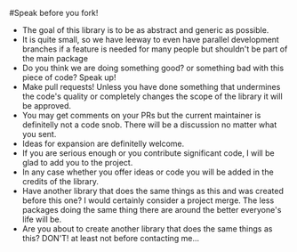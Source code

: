 #Speak before you fork!

* The goal of this library is to be as abstract and generic as possible. 
* It is quite small, so we have leeway to even have parallel development branches if a feature is needed for many people but shouldn't be part of the main package
* Do you think we are doing something good? or something bad with this piece of code? Speak up!
* Make pull requests! Unless you have done something that undermines the code's quality or completely changes the scope of the library it will be approved. 
* You may get comments on your PRs but the current maintainer is definitelly not a code snob. There will be a discussion no matter what you sent. 
* Ideas for expansion are definitelly welcome. 
* If you are serious enough or you contribute significant code, I will be glad to add you to the project. 
* In any case whether you offer ideas or code you will be added in the credits of the library. 
* Have another library that does the same things as this and was created before this one? I would certainly consider a project merge. The less packages doing the same thing there are around the better everyone's life will be.
* Are you about to create another library that does the same things as this? DON'T! at least not before contacting me... 

